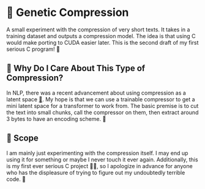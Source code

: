 # 🧬 Genetic Compression
A small experiment with the compression of very short texts. It takes in a training dataset and outputs a compression model. The idea is that using C would make porting to CUDA easier later. This is the second draft of my first serious C program! 🚀

## 🤔 Why Do I Care About This Type of Compression?
In NLP, there was a recent advancement about using compression as a latent space [📄](https://arxiv.org/abs/2212.09410). My hope is that we can use a trainable compressor to get a mini latent space for a transformer to work from. The basic premise is to cut the text into small chunks, call the compressor on them, then extract around 3 bytes to have an encoding scheme. 🎯

## 📏 Scope
I am mainly just experimenting with the compression itself. I may end up using it for something or maybe I never touch it ever again. Additionally, this is my first ever serious C project 👩‍💻, so I apologize in advance for anyone who has the displeasure of trying to figure out my undoubtedly terrible code. 🙈
